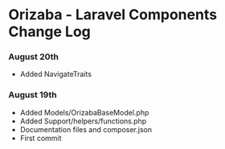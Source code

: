# Orizaba - Laravel Components Change Log

### August 20th 

- Added NavigateTraits


### August 19th 

- Added Models/OrizabaBaseModel.php
- Added Support/helpers/functions.php
- Documentation files and composer.json
- First commit